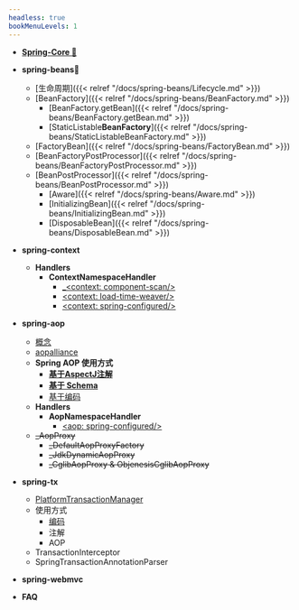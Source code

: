 ```yaml
---
headless: true
bookMenuLevels: 1
---
```


- **[Spring-Core 🔗](/Spring-Core)**

- **spring-beans🍃**

  - [生命周期]({{< relref "/docs/spring-beans/Lifecycle.md" >}})
  - [BeanFactory]({{< relref "/docs/spring-beans/BeanFactory.md" >}})
    - [BeanFactory.getBean]({{< relref "/docs/spring-beans/BeanFactory.getBean.md" >}})
    - [StaticListable**BeanFactory**]({{< relref "/docs/spring-beans/StaticListableBeanFactory.md" >}})
  * [FactoryBean]({{< relref "/docs/spring-beans/FactoryBean.md" >}})
  * [BeanFactoryPostProcessor]({{< relref  "/docs/spring-beans/BeanFactoryPostProcessor.md" >}})
  * [BeanPostProcessor]({{< relref   "/docs/spring-beans/BeanPostProcessor.md" >}})
    * [Aware]({{< relref  "/docs/spring-beans/Aware.md" >}})
    * [InitializingBean]({{< relref "/docs/spring-beans/InitializingBean.md" >}})
    * [DisposableBean]({{<  relref "/docs/spring-beans/DisposableBean.md" >}})

- **spring-context**

  * **Handlers**
    * **ContextNamespaceHandler**
      * [_&lt;context: component-scan/&gt;](spring-context/handlers/ContextNamespaceHandler/component-scan.md)
      * [&lt;context: load-time-weaver/&gt;](spring-context/handlers/ContextNamespaceHandler/load-time-weaver.md)
      * [&lt;context: spring-configured/&gt;](spring-context/handlers/ContextNamespaceHandler/spring-configured.md)

- **spring-aop**

  - [概念](spring-aop/core.md)
  - [aopalliance](spring-aop/aopalliance.md)
  - **Spring AOP 使用方式**
    * [**基于AspectJ注解**](spring-aop/usage/annotation-usage.md)
    * [**基于 Schema**](spring-aop/usage/schema-xml-usage.md)
    * [基于编码](spring-aop/usage/code-usage.md)
  - **Handlers**
    * **AopNamespaceHandler**
      * [&lt;aop: spring-configured/&gt;](spring-aop/handlers/AopNamespaceHandler/spring-configured.md)
  - ~~_AopProxy~~
    * ~~_DefaultAopProxyFactory~~
    * ~~_JdkDynamicAopProxy~~
    * ~~_CglibAopProxy & ObjenesisCglibAopProxy~~

- **spring-tx**
  
  - [PlatformTransactionManager](spring-tx/PlatformTransactionManager.md)
  - 使用方式
      - [编码](spring-tx/usage-mode/code.md)
      - 注解
      - AOP
  - TransactionInterceptor
  - SpringTransactionAnnotationParser
  
- **spring-webmvc**

- **FAQ**



